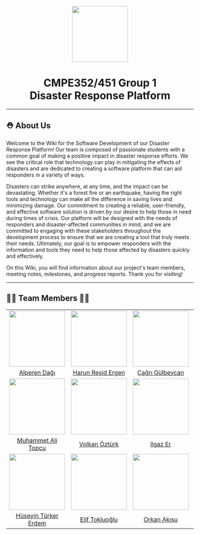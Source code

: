 <div align="center"><img src="https://user-images.githubusercontent.com/83069560/230832649-1788da25-6212-40a5-8eff-40955922ab59.png" alt="" width="150px" height="150px"><h1> CMPE352/451 Group 1 <br/> Disaster Response Platform </h1></div>

***

## ⛑ About Us 
Welcome to the Wiki for the Software Development of our Disaster Response Platform! Our team is composed of passionate students with a common goal of making a positive impact in disaster response efforts. We see the critical role that technology can play in mitigating the effects of disasters and are dedicated to creating a software platform that can aid responders in a variety of ways.

Disasters can strike anywhere, at any time, and the impact can be devastating. Whether it's a forest fire or an earthquake, having the right tools and technology can make all the difference in saving lives and minimizing damage. Our commitment to creating a reliable, user-friendly, and effective software solution is driven by our desire to help those in need during times of crisis. Our platform will be designed with the needs of responders and disaster-affected communities in mind, and we are committed to engaging with these stakeholders throughout the development process to ensure that we are creating a tool that truly meets their needs. Ultimately, our goal is to empower responders with the information and tools they need to help those affected by disasters quickly and effectively. 

On this Wiki, you will find information about our project's team members, meeting notes, milestones, and progress reports. Thank you for visiting!

***

## 👩‍💻 Team Members 👨‍💻 

<table>
  <tbody align="center">
    <tr>
      <td>
        <img width="150" height="150" src="https://avatars.githubusercontent.com/u/111731140?s=400&u=027ee8298b5f81ade0880eaa1b429740d843a0a8&v=4">
      </td>
      <td>
        <img width="150" height="150" src="https://user-images.githubusercontent.com/83069560/224148461-c4d096de-a362-4209-988b-3705fab42589.jpeg">
      </td>
      <td>
        <img width="150" height="150" src="https://user-images.githubusercontent.com/87599787/224790359-a52a8362-55fc-4c6e-b494-ebfa6a8496a2.png">
      </td>
      <td>
        <img width="150" height="150" src="https://avatars.githubusercontent.com/u/67320250?v=4">
      </td>
    </tr>
    <tr>
      <td><a href="https://github.com/bounswe/bounswe2023group1/wiki/Alperen-Dağı">Alperen Dağı</a></td>
      <td><a href="https://github.com/bounswe/bounswe2023group1/wiki/Harun-Reşid-Ergen">Harun Reşid Ergen</a></td>
      <td><a href="https://github.com/bounswe/bounswe2023group1/wiki/Çağrı-Gülbeycan">Çağrı Gülbeycan</a></td>
      <td><a href="https://github.com/bounswe/bounswe2023group1/wiki/Kübra-Aksu">Kübra Aksu</a></td>
    </tr>
    <tr>
      <td>
        <img width="150" height="150" src="https://user-images.githubusercontent.com/42305974/224564343-d4642edd-0319-4d38-bebb-065b3bece948.jpeg">
      </td>
      <td>
        <img width="150" height="150" src="https://user-images.githubusercontent.com/120525540/224485819-3d31d363-6ae8-41d2-a387-26b805cb29cb.jpeg">
      </td>
      <td>
        <img width="150" height="150" src="https://avatars.githubusercontent.com/u/7621539">
      </td>
      <td>
        <img width="150" height="150" src="https://avatars.githubusercontent.com/u/85035781?s=400&u=3ff7c29503e0d91021a7bf1a3b63668974210cb8&v=4">
      </td>
    </tr>
    <tr>
      <td><a href="https://github.com/bounswe/bounswe2023group1/wiki/Muhammet-Ali-Topcu">Muhammet Ali Topcu</a></td>
      <td><a href="https://github.com/bounswe/bounswe2023group1/wiki/Volkan-Öztürk">Volkan Öztürk</a></td>
      <td><a href="https://github.com/bounswe/bounswe2023group1/wiki/Ilgaz-Er">Ilgaz Er</a></td>
      <td><a href="https://github.com/bounswe/bounswe2023group1/wiki/Furkan-Bülbül">Furkan Bülbül</a></td>
    </tr>
    <tr>
      <td>
        <img width="150" height="150" src="https://www.linkpicture.com/q/turker_profile.jpeg">
      </td>
     <td>
      <img width="150" height="150" src="https://avatars.githubusercontent.com/u/47911063?s=400&u=d79dc3fded468865ef93e35aac18b7b7b10442f0&v=4">
      </td>
      <td>
      <img width="150" height="150" src="https://avatars.githubusercontent.com/u/36167517?v=4">
      </td>
    </tr>
    <tr>
      <td><a href="https://github.com/bounswe/bounswe2023group1/wiki/H%C3%BCseyin-T%C3%BCrker-Erdem">Hüseyin Türker Erdem</a></td>
      <td><a href="https://github.com/bounswe/bounswe2023group1/wiki/Elif-Tokluo%C4%9Flu">Elif Tokluoğlu</a></td>
      <td><a href="https://github.com/bounswe/bounswe2023group1/wiki/Orkan-Akısu">Orkan Akısu</a></td>
    </tr>
   
  </tbody>
</table>
